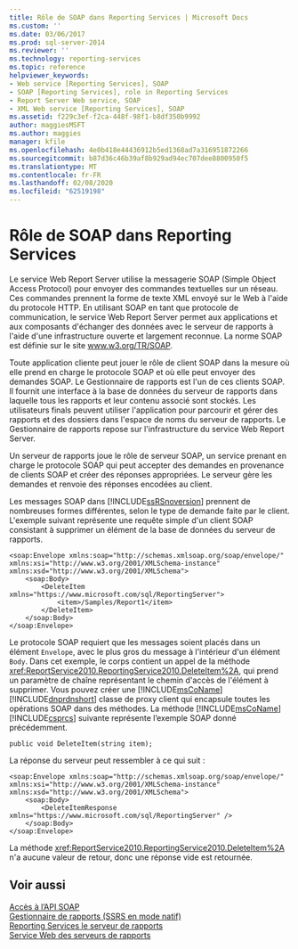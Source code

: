 ```yaml
---
title: Rôle de SOAP dans Reporting Services | Microsoft Docs
ms.custom: ''
ms.date: 03/06/2017
ms.prod: sql-server-2014
ms.reviewer: ''
ms.technology: reporting-services
ms.topic: reference
helpviewer_keywords:
- Web service [Reporting Services], SOAP
- SOAP [Reporting Services], role in Reporting Services
- Report Server Web service, SOAP
- XML Web service [Reporting Services], SOAP
ms.assetid: f229c3ef-f2ca-448f-98f1-b8df350b9992
author: maggiesMSFT
ms.author: maggies
manager: kfile
ms.openlocfilehash: 4e0b418e44436912b5ed1368ad7a316951872266
ms.sourcegitcommit: b87d36c46b39af8b929ad94ec707dee8800950f5
ms.translationtype: MT
ms.contentlocale: fr-FR
ms.lasthandoff: 02/08/2020
ms.locfileid: "62519198"
---
```

# <a name="the-role-of-soap-in-reporting-services"></a>Rôle de SOAP dans Reporting Services
  Le service Web Report Server utilise la messagerie SOAP (Simple Object Access Protocol) pour envoyer des commandes textuelles sur un réseau. Ces commandes prennent la forme de texte XML envoyé sur le Web à l'aide du protocole HTTP. En utilisant SOAP en tant que protocole de communication, le service Web Report Server permet aux applications et aux composants d'échanger des données avec le serveur de rapports à l'aide d'une infrastructure ouverte et largement reconnue. La norme SOAP est définie sur le site www.w3.org/TR/SOAP.  
  
 Toute application cliente peut jouer le rôle de client SOAP dans la mesure où elle prend en charge le protocole SOAP et où elle peut envoyer des demandes SOAP. Le Gestionnaire de rapports est l'un de ces clients SOAP. Il fournit une interface à la base de données du serveur de rapports dans laquelle tous les rapports et leur contenu associé sont stockés. Les utilisateurs finals peuvent utiliser l'application pour parcourir et gérer des rapports et des dossiers dans l'espace de noms du serveur de rapports. Le Gestionnaire de rapports repose sur l'infrastructure du service Web Report Server.  
  
 Un serveur de rapports joue le rôle de serveur SOAP, un service prenant en charge le protocole SOAP qui peut accepter des demandes en provenance de clients SOAP et créer des réponses appropriées. Le serveur gère les demandes et renvoie des réponses encodées au client.  
  
 Les messages SOAP dans [!INCLUDE[ssRSnoversion](../../includes/ssrsnoversion-md.md)] prennent de nombreuses formes différentes, selon le type de demande faite par le client. L'exemple suivant représente une requête simple d'un client SOAP consistant à supprimer un élément de la base de données du serveur de rapports.  
  
```  
<soap:Envelope xmlns:soap="http://schemas.xmlsoap.org/soap/envelope/" xmlns:xsi="http://www.w3.org/2001/XMLSchema-instance" xmlns:xsd="http://www.w3.org/2001/XMLSchema">  
    <soap:Body>  
        <DeleteItem xmlns="https://www.microsoft.com/sql/ReportingServer">  
            <item>/Samples/Report1</item>  
        </DeleteItem>  
    </soap:Body>  
</soap:Envelope>  
```  
  
 Le protocole SOAP requiert que les messages soient placés dans un élément `Envelope`, avec le plus gros du message à l'intérieur d'un élément `Body`. Dans cet exemple, le corps contient un appel de la méthode <xref:ReportService2010.ReportingService2010.DeleteItem%2A>, qui prend un paramètre de chaîne représentant le chemin d'accès de l'élément à supprimer. Vous pouvez créer une [!INCLUDE[msCoName](../../includes/msconame-md.md)] [!INCLUDE[dnprdnshort](../../includes/dnprdnshort-md.md)] classe de proxy client qui encapsule toutes les opérations SOAP dans des méthodes. La méthode [!INCLUDE[msCoName](../../includes/msconame-md.md)] [!INCLUDE[csprcs](../../includes/csprcs-md.md)] suivante représente l’exemple SOAP donné précédemment.  
  
```  
public void DeleteItem(string item);  
```  
  
 La réponse du serveur peut ressembler à ce qui suit :  
  
```  
<soap:Envelope xmlns:soap="http://schemas.xmlsoap.org/soap/envelope/" xmlns:xsi="http://www.w3.org/2001/XMLSchema-instance" xmlns:xsd="http://www.w3.org/2001/XMLSchema">  
    <soap:Body>  
        <DeleteItemResponse xmlns="https://www.microsoft.com/sql/ReportingServer" />  
    </soap:Body>  
</soap:Envelope>  
```  
  
 La méthode <xref:ReportService2010.ReportingService2010.DeleteItem%2A> n'a aucune valeur de retour, donc une réponse vide est retournée.  
  
## <a name="see-also"></a>Voir aussi  
 [Accès à l’API SOAP](accessing-the-soap-api.md)   
 [Gestionnaire de rapports &#40;SSRS en mode natif&#41;](../report-manager-ssrs-native-mode.md)   
 [Reporting Services le serveur de rapports](../reporting-services-report-server.md)   
 [Service Web des serveurs de rapports](report-server-web-service.md)  
  
  
